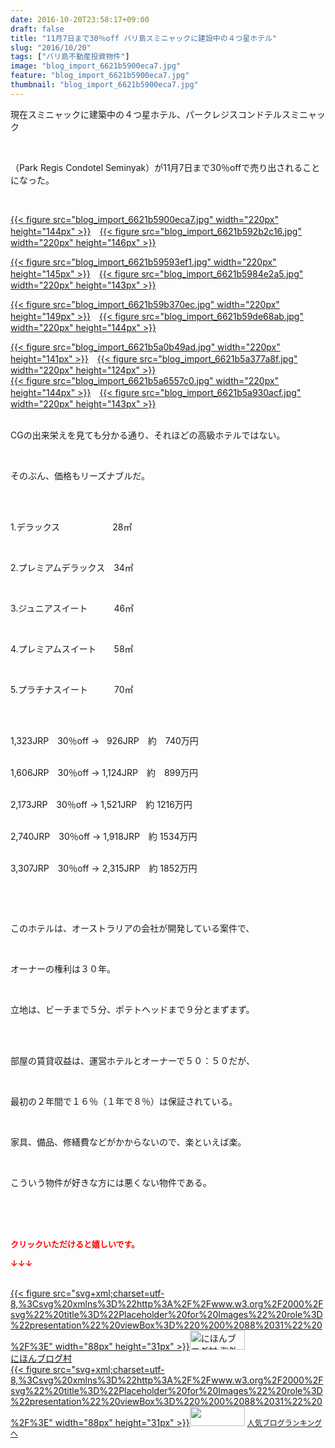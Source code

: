 ```yaml
---
date: 2016-10-20T23:58:17+09:00
draft: false
title: "11月7日まで30％off バリ島スミニャックに建設中の４つ星ホテル"
slug: "2016/10/20"
tags: ["バリ島不動産投資物件"]
image: "blog_import_6621b5900eca7.jpg"
feature: "blog_import_6621b5900eca7.jpg"
thumbnail: "blog_import_6621b5900eca7.jpg"
---
```

<p>現在スミニャックに建築中の４つ星ホテル、パークレジスコンドテルスミニャック</p><br/><p>（Park Regis Condotel Seminyak）が11月7日まで30％offで売り出されることになった。</p><br/><p><a href="blog_import_6621b5915be15.jpg">{{< figure src="blog_import_6621b5900eca7.jpg" width="220px" height="144px" >}}</a>　<a href="blog_import_6621b5943073c.jpg">{{< figure src="blog_import_6621b592b2c16.jpg" width="220px" height="146px" >}}</a></p><p><a href="blog_import_6621b596e366b.jpg">{{< figure src="blog_import_6621b59593ef1.jpg" width="220px" height="145px" >}}</a>　<a href="blog_import_6621b599e4c06.jpg">{{< figure src="blog_import_6621b5984e2a5.jpg" width="220px" height="143px" >}}</a></p><p><a href="blog_import_6621b59c95e23.jpg">{{< figure src="blog_import_6621b59b370ec.jpg" width="220px" height="149px" >}}</a>　<a href="blog_import_6621b59f2f785.jpg">{{< figure src="blog_import_6621b59de68ab.jpg" width="220px" height="144px" >}}</a></p><p><a href="blog_import_6621b5a201a7c.jpg">{{< figure src="blog_import_6621b5a0b49ad.jpg" width="220px" height="141px" >}}</a>　<a href="blog_import_6621b5a4bd99d.jpg">{{< figure src="blog_import_6621b5a377a8f.jpg" width="220px" height="124px" >}}</a><br/><a href="blog_import_6621b5a7cb6ec.jpg">{{< figure src="blog_import_6621b5a6557c0.jpg" width="220px" height="144px" >}}</a>　<a href="blog_import_6621b5aa66e25.jpg">{{< figure src="blog_import_6621b5a930acf.jpg" width="220px" height="143px" >}}</a><br/><br/></p><p>CGの出来栄えを見ても分かる通り、それほどの高級ホテルではない。</p><br/><p>そのぶん、価格もリーズナブルだ。</p><br/><p><br/>1.デラックス　　　　　　28㎡</p><br/><p>2.プレミアムデラックス　34㎡</p><br/><p>3.ジュニアスイート　　　46㎡</p><br/><p>4.プレミアムスイート　　58㎡</p><br/><p>5.プラチナスイート　　　70㎡</p><br/><p><br/>1,323JRP　30％off →   926JRP　約　740万円<br/> </p><p>1,606JRP　30％off → 1,124JRP　約　899万円<br/> </p><p>2,173JRP　30％off → 1,521JRP　約 1216万円<br/> </p><p>2,740JRP　30％off → 1,918JRP　約 1534万円<br/> </p><p>3,307JRP　30％off → 2,315JRP　約 1852万円</p><p><br/></p><br/><p>このホテルは、オーストラリアの会社が開発している案件で、</p><br/><p>オーナーの権利は３０年。</p><br/><p>立地は、ビーチまで５分、ポテトヘッドまで９分とまずまず。</p><br/><br/><p>部屋の賃貸収益は、運営ホテルとオーナーで５０：５０だが、</p><br/><p>最初の２年間で１６％（１年で８％）は保証されている。</p><p><br/></p><p>家具、備品、修繕費などがかからないので、楽といえば楽。</p><br/><p>こういう物件が好きな方には悪くない物件である。</p><br/><br/><br/><p><font color="#ff0000" size="2"><strong>クリックいただけると嬉しいです。<br/></strong></font></p><p><font color="#ff0000" size="2"><strong>↓↓↓</strong></font></p><p><br/><a href="ranking.html?p_cid=01260127" target="_blank">{{< figure src="svg+xml;charset=utf-8,%3Csvg%20xmlns%3D%22http%3A%2F%2Fwww.w3.org%2F2000%2Fsvg%22%20title%3D%22Placeholder%20for%20Images%22%20role%3D%22presentation%22%20viewBox%3D%220%200%2088%2031%22%20%2F%3E" width="88px" height="31px" >}}<noscript><img border="0" alt="にほんブログ村 海外生活ブログ バリ島情報へ" src="https://img-proxy.blog-video.jp/images?url=http%3A%2F%2Foverseas.blogmura.com%2Fbali%2Fimg%2Fbali88_31.gif" width="88" height="31"></noscript></a><br/><a href="ranking.html?p_cid=01260127" target="_blank">にほんブログ村</a> <br/><a title="人気ブログランキングへ" href="link.php?1804582">{{< figure src="svg+xml;charset=utf-8,%3Csvg%20xmlns%3D%22http%3A%2F%2Fwww.w3.org%2F2000%2Fsvg%22%20title%3D%22Placeholder%20for%20Images%22%20role%3D%22presentation%22%20viewBox%3D%220%200%2088%2031%22%20%2F%3E" width="88px" height="31px" >}}<noscript><img border="0" src="https://blog.with2.net/img/banner/banner_22.gif" width="88" height="31"></noscript></a> <a style="FONT-SIZE: 12px" href="link.php?1804582">人気ブログランキングへ</a> </p>

